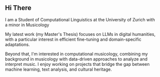 ## Hi There

I am a Student of Computational Linguistics at the University of Zurich with a minor in Musicology <br/>

<p> My latest work (my Master's Thesis) focuses on LLMs in digital humanities, with a particular interest in efficient fine-tuning and domain-specific adaptations.</p>

<p>Beyond that, I'm interested in computational musicology, combining my background in musicology with data-driven approaches to analyze and interpret music. I enjoy working on projects that bridge the gap between machine learning, text analysis, and cultural heritage.</p>



<!---
Boffl/Boffl is a ✨ special ✨ repository because its `README.md` (this file) appears on your GitHub profile.
You can click the Preview link to take a look at your changes.
--->
